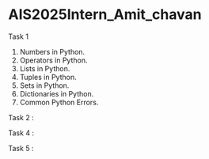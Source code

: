 # AIS2025Intern_Amit_chavan
Task 1
1. Numbers in Python.
2. Operators in Python.
 3. Lists in Python.
 4. Tuples in Python.
 5. Sets in Python.
 6. Dictionaries in Python.
7. Common Python Errors.
        
Task 2 :

  
Task 4 :


Task 5  :

